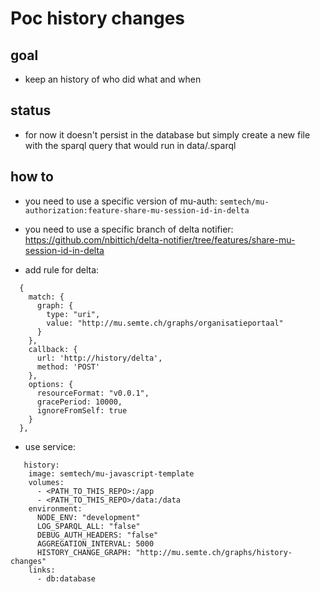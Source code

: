 # Poc history changes

## goal

- keep an history of who did what and when


## status
- for now it doesn't persist in the database but simply create a new file with the sparql query that would run in data/<timestamp>.sparql

## how to

- you need to use a specific version of mu-auth:  `semtech/mu-authorization:feature-share-mu-session-id-in-delta`
- you need to use a specific branch of delta notifier: https://github.com/nbittich/delta-notifier/tree/features/share-mu-session-id-in-delta

- add rule for delta:

```
  {
    match: {
      graph: {
        type: "uri",
        value: "http://mu.semte.ch/graphs/organisatieportaal"
      }
    },
    callback: {
      url: 'http://history/delta',
      method: 'POST'
    },
    options: {
      resourceFormat: "v0.0.1",
      gracePeriod: 10000,
      ignoreFromSelf: true
    }
  },
  ```

- use service:

```
   history:
    image: semtech/mu-javascript-template
    volumes:
      - <PATH_TO_THIS_REPO>:/app
      - <PATH_TO_THIS_REPO>/data:/data
    environment:
      NODE_ENV: "development"
      LOG_SPARQL_ALL: "false"
      DEBUG_AUTH_HEADERS: "false"
      AGGREGATION_INTERVAL: 5000
      HISTORY_CHANGE_GRAPH: "http://mu.semte.ch/graphs/history-changes"
    links:
      - db:database

```